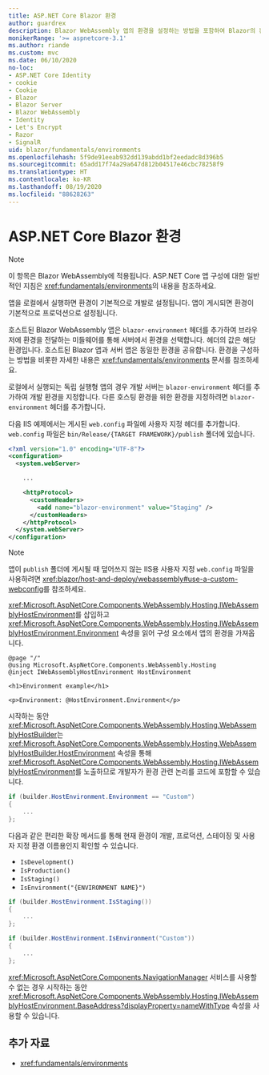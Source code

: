 ```yaml
---
title: ASP.NET Core Blazor 환경
author: guardrex
description: Blazor WebAssembly 앱의 환경을 설정하는 방법을 포함하여 Blazor의 환경에 대해 알아봅니다.
monikerRange: '>= aspnetcore-3.1'
ms.author: riande
ms.custom: mvc
ms.date: 06/10/2020
no-loc:
- ASP.NET Core Identity
- cookie
- Cookie
- Blazor
- Blazor Server
- Blazor WebAssembly
- Identity
- Let's Encrypt
- Razor
- SignalR
uid: blazor/fundamentals/environments
ms.openlocfilehash: 5f9de91eeab932dd139abdd1bf2eedadc8d396b5
ms.sourcegitcommit: 65add17f74a29a647d812b04517e46cbc78258f9
ms.translationtype: HT
ms.contentlocale: ko-KR
ms.lasthandoff: 08/19/2020
ms.locfileid: "88628263"
---
```

# <a name="aspnet-core-no-locblazor-environments"></a>ASP.NET Core Blazor 환경

> [!NOTE]
> 이 항목은 Blazor WebAssembly에 적용됩니다. ASP.NET Core 앱 구성에 대한 일반적인 지침은 <xref:fundamentals/environments>의 내용을 참조하세요.

앱을 로컬에서 실행하면 환경이 기본적으로 개발로 설정됩니다. 앱이 게시되면 환경이 기본적으로 프로덕션으로 설정됩니다.

호스트된 Blazor WebAssembly 앱은 `blazor-environment` 헤더를 추가하여 브라우저에 환경을 전달하는 미들웨어를 통해 서버에서 환경을 선택합니다. 헤더의 값은 해당 환경입니다. 호스트된 Blazor 앱과 서버 앱은 동일한 환경을 공유합니다. 환경을 구성하는 방법을 비롯한 자세한 내용은 <xref:fundamentals/environments> 문서를 참조하세요.

로컬에서 실행되는 독립 실행형 앱의 경우 개발 서버는 `blazor-environment` 헤더를 추가하여 개발 환경을 지정합니다. 다른 호스팅 환경을 위한 환경을 지정하려면 `blazor-environment` 헤더를 추가합니다.

다음 IIS 예제에서는 게시된 `web.config` 파일에 사용자 지정 헤더를 추가합니다. `web.config` 파일은 `bin/Release/{TARGET FRAMEWORK}/publish` 폴더에 있습니다.

```xml
<?xml version="1.0" encoding="UTF-8"?>
<configuration>
  <system.webServer>

    ...

    <httpProtocol>
      <customHeaders>
        <add name="blazor-environment" value="Staging" />
      </customHeaders>
    </httpProtocol>
  </system.webServer>
</configuration>
```

> [!NOTE]
> 앱이 `publish` 폴더에 게시될 때 덮어쓰지 않는 IIS용 사용자 지정 `web.config` 파일을 사용하려면 <xref:blazor/host-and-deploy/webassembly#use-a-custom-webconfig>를 참조하세요.

<xref:Microsoft.AspNetCore.Components.WebAssembly.Hosting.IWebAssemblyHostEnvironment>를 삽입하고 <xref:Microsoft.AspNetCore.Components.WebAssembly.Hosting.IWebAssemblyHostEnvironment.Environment> 속성을 읽어 구성 요소에서 앱의 환경을 가져옵니다.

```razor
@page "/"
@using Microsoft.AspNetCore.Components.WebAssembly.Hosting
@inject IWebAssemblyHostEnvironment HostEnvironment

<h1>Environment example</h1>

<p>Environment: @HostEnvironment.Environment</p>
```

시작하는 동안 <xref:Microsoft.AspNetCore.Components.WebAssembly.Hosting.WebAssemblyHostBuilder>는 <xref:Microsoft.AspNetCore.Components.WebAssembly.Hosting.WebAssemblyHostBuilder.HostEnvironment> 속성을 통해 <xref:Microsoft.AspNetCore.Components.WebAssembly.Hosting.IWebAssemblyHostEnvironment>를 노출하므로 개발자가 환경 관련 논리를 코드에 포함할 수 있습니다.

```csharp
if (builder.HostEnvironment.Environment == "Custom")
{
    ...
};
```

다음과 같은 편리한 확장 메서드를 통해 현재 환경이 개발, 프로덕션, 스테이징 및 사용자 지정 환경 이름용인지 확인할 수 있습니다.

* `IsDevelopment()`
* `IsProduction()`
* `IsStaging()`
* `IsEnvironment("{ENVIRONMENT NAME}")`

```csharp
if (builder.HostEnvironment.IsStaging())
{
    ...
};

if (builder.HostEnvironment.IsEnvironment("Custom"))
{
    ...
};
```

<xref:Microsoft.AspNetCore.Components.NavigationManager> 서비스를 사용할 수 없는 경우 시작하는 동안 <xref:Microsoft.AspNetCore.Components.WebAssembly.Hosting.IWebAssemblyHostEnvironment.BaseAddress?displayProperty=nameWithType> 속성을 사용할 수 있습니다.

## <a name="additional-resources"></a>추가 자료

* <xref:fundamentals/environments>
